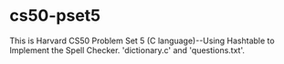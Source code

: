 # cs50-pset5

This is Harvard CS50 Problem Set 5 (C language)--Using Hashtable to Implement the Spell Checker. 'dictionary.c' and 'questions.txt'.  
